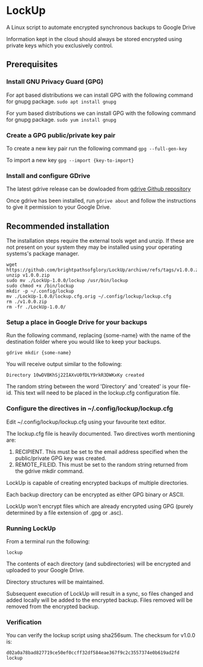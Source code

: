 # LockUp
A Linux script to automate encrypted synchronous backups to Google Drive

Information kept in the cloud should always be stored encrypted using private keys which you exclusively control.

## Prerequisites
### Install GNU Privacy Guard (GPG)

For apt based distributions we can install GPG with the following command for gnupg package.
`sudo apt install gnupg`

For yum based distributions we can install GPG with the following command for gnupg package.
`sudo yum install gnupg`

### Create a GPG public/private key pair

To create a new key pair run the following command `gpg --full-gen-key`

To import a new key `gpg --import {key-to-import}`

### Install and configure GDrive 

The latest gdrive release can be dowloaded from <a href="https://github.com/prasmussen/gdrive/releases">gdrive Github repository</a>

Once gdrive has been installed, run `gdrive about` and follow the instructions to give it permission to your Google Drive.

## Recommended installation
The installation steps require the external tools wget and unzip. If these are not present on your system they may be installed using your operating systems's package manager.
```
wget https://github.com/brightpathsofglory/LockUp/archive/refs/tags/v1.0.0.zip
unzip v1.0.0.zip
sudo mv ./LockUp-1.0.0/lockup /usr/bin/lockup
sudo chmod +x /bin/lockup
mkdir -p ~/.config/lockup
mv ./LockUp-1.0.0/lockup.cfg.orig ~/.config/lockup/lockup.cfg
rm ./v1.0.0.zip
rm -fr ./LockUp-1.0.0/
```
### Setup a place in Google Drive for your backups
Run the following command, replacing {some-name} with the name of the destination folder where you would like to keep your backups.
```
gdrive mkdir {some-name}
```
You will receive output similar to the following:
```
Directory 10wDVBKhSj22IAXvU0fDLY9rkR3DWKxKy created
```
The random string between the word 'Directory' and 'created' is your file-id. This text will need to be placed in the lockup.cfg configuration file.
  
### Configure the directives in ~/.config/lockup/lockup.cfg
Edit ~/.config/lockup/lockup.cfg using your favourite text editor.

The lockup.cfg file is heavily documented.
Two directives worth mentioning are:
<ol>
  <li>RECIPIENT. This must be set to the email address specified when the public/private GPG key was created.</li>
  <li>REMOTE_FILEID. This must be set to the random string returned from the gdrive mkdir command.</li>
</ol>

LockUp is capable of creating encrypted backups of multiple directories. 

Each backup directory can be encrypted as either GPG binary or ASCII.

LockUp won't encrypt files which are already encrypted using GPG (purely determined by a file extension of .gpg or .asc).

### Running LockUp
From a terminal run the following:
```
lockup
```
The contents of each directory (and subdirectories) will be encrypted and uploaded to your Google Drive. 

Directory structures will be maintained. 

Subsequent execution of LockUp will result in a sync, so files changed and added locally will be added to the encrypted backup. Files removed will be removed from the encrypted backup.

### Verification
You can verify the lockup script using sha256sum. The checksum for v1.0.0 is:

```
d02a0a78bad827719ce50ef0ccff32df584eae367f9c2c3557374e0b619ad2fd  lockup
```
